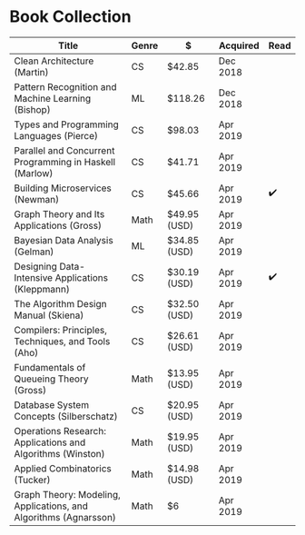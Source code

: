 # Book Collection

| Title                                                            | Genre | \$            | Acquired | Read |
| ---------------------------------------------------------------- | ----- | ------------- | -------- | ---- |
| Clean Architecture (Martin)                                      | CS    | \$42.85       | Dec 2018 |
| Pattern Recognition and Machine Learning (Bishop)                | ML    | \$118.26      | Dec 2018 |
| Types and Programming Languages (Pierce)                         | CS    | \$98.03       | Apr 2019 |
| Parallel and Concurrent Programming in Haskell (Marlow)          | CS    | \$41.71       | Apr 2019 |
| Building Microservices (Newman)                                  | CS    | \$45.66       | Apr 2019 | ✔️   |
| Graph Theory and Its Applications (Gross)                        | Math  | \$49.95 (USD) | Apr 2019 |
| Bayesian Data Analysis (Gelman)                                  | ML    | \$34.85 (USD) | Apr 2019 |
| Designing Data-Intensive Applications (Kleppmann)                | CS    | \$30.19 (USD) | Apr 2019 | ✔️   |
| The Algorithm Design Manual (Skiena)                             | CS    | \$32.50 (USD) | Apr 2019 |
| Compilers: Principles, Techniques, and Tools (Aho)               | CS    | \$26.61 (USD) | Apr 2019 |
| Fundamentals of Queueing Theory (Gross)                          | Math  | \$13.95 (USD) | Apr 2019 |
| Database System Concepts (Silberschatz)                          | CS    | \$20.95 (USD) | Apr 2019 |
| Operations Research: Applications and Algorithms (Winston)       | Math  | \$19.95 (USD) | Apr 2019 |
| Applied Combinatorics (Tucker)                                   | Math  | \$14.98 (USD) | Apr 2019 |
| Graph Theory: Modeling, Applications, and Algorithms (Agnarsson) | Math  | \$6           | Apr 2019 |
